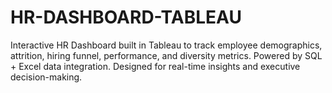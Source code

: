 # HR-DASHBOARD-TABLEAU
Interactive HR Dashboard built in Tableau to track employee demographics, attrition, hiring funnel, performance, and diversity metrics. Powered by SQL + Excel data integration. Designed for real-time insights and executive decision-making.
